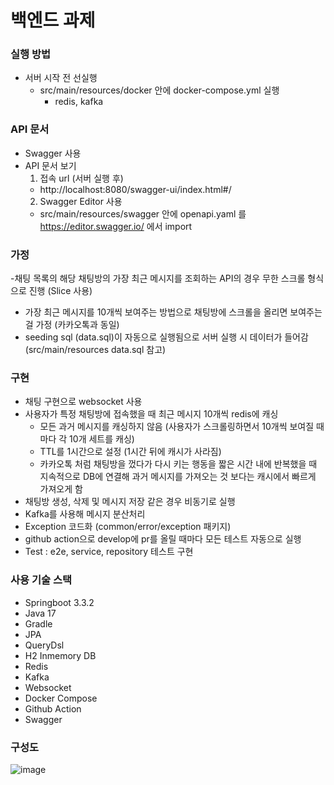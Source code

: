  # 백엔드 과제

### 실행 방법
- 서버 시작 전 선실행
  - src/main/resources/docker 안에 docker-compose.yml 실행
    - redis, kafka
### API 문서
- Swagger 사용
- API 문서 보기
  1. 접속 url (서버 실행 후)
   - http://localhost:8080/swagger-ui/index.html#/
  2. Swagger Editor 사용
   - src/main/resources/swagger 안에 openapi.yaml 를 https://editor.swagger.io/ 에서 import
    
### 가정
-채팅 목록의 해당 채팅방의 가장 최근 메시지를 조회하는 API의 경우 무한 스크롤 형식으로 진행 (Slice 사용)
  - 가장 최근 메시지를 10개씩 보여주는 방법으로 채팅방에 스크롤을 올리면 보여주는 걸 가정 (카카오톡과 동일)
- seeding sql (data.sql)이 자동으로 실행됨으로 서버 실행 시 데이터가 들어감 (src/main/resources data.sql 참고)

### 구현
- 채팅 구현으로 websocket 사용
- 사용자가 특정 채팅방에 접속했을 때 최근 메시지 10개씩 redis에 캐싱
  - 모든 과거 메시지를 캐싱하지 않음 (사용자가 스크롤링하면서 10개씩 보여질 때마다 각 10개 세트를 캐싱)
  - TTL를 1시간으로 설정 (1시간 뒤에 캐시가 사라짐)
  - 카카오톡 처럼 채팅방을 껐다가 다시 키는 행동을 짧은 시간 내에 반복했을 때 지속적으로 DB에 연결해 과거 메시지를 가져오는 것 보다는 캐시에서 빠르게 가져오게 함
- 채팅방 생성, 삭제 및 메시지 저장 같은 경우 비동기로 실행
- Kafka를 사용해 메시지 분산처리
- Exception 코드화 (common/error/exception 패키지)
- github action으로 develop에 pr를 올릴 때마다 모든 테스트 자동으로 실행
- Test : e2e, service, repository 테스트 구현

### 사용 기술 스택
- Springboot 3.3.2
- Java 17
- Gradle
- JPA
- QueryDsl
- H2 Inmemory DB
- Redis
- Kafka
- Websocket
- Docker Compose
- Github Action
- Swagger
  
### 구성도
![image](https://github.com/user-attachments/assets/d4f71322-53c8-4f6f-b8fc-860a9ce781f6)

